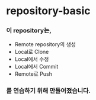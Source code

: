 # repository-basic

### 이 repository는,
* Remote repository의 생성
* Local로 Clone
* Local에서 수정
* Local에서 Commit
* Remote로 Push  
### 를 연습하기 위해 만들어졌습니다.
